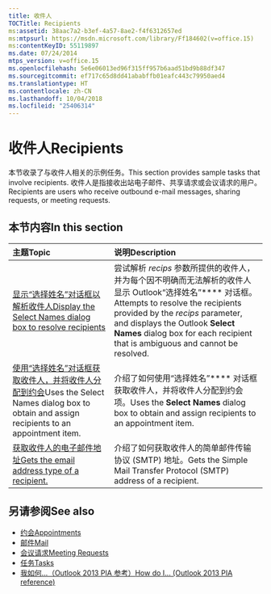 ```yaml
---
title: 收件人
TOCTitle: Recipients
ms:assetid: 38aac7a2-b3ef-4a57-8ae2-f4f6312657ed
ms:mtpsurl: https://msdn.microsoft.com/library/Ff184602(v=office.15)
ms:contentKeyID: 55119897
ms.date: 07/24/2014
mtps_version: v=office.15
ms.openlocfilehash: 5e6e06013ed96f315ff957b6aad51bd9b88df347
ms.sourcegitcommit: ef717c65d8dd41ababffb01eafc443c79950aed4
ms.translationtype: HT
ms.contentlocale: zh-CN
ms.lasthandoff: 10/04/2018
ms.locfileid: "25406314"
---
```

# <a name="recipients"></a><span data-ttu-id="9c130-102">收件人</span><span class="sxs-lookup"><span data-stu-id="9c130-102">Recipients</span></span>

<span data-ttu-id="9c130-103">本节收录了与收件人相关的示例任务。</span><span class="sxs-lookup"><span data-stu-id="9c130-103">This section provides sample tasks that involve recipients.</span></span> <span data-ttu-id="9c130-104">收件人是指接收出站电子邮件、共享请求或会议请求的用户。</span><span class="sxs-lookup"><span data-stu-id="9c130-104">Recipients are users who receive outbound e-mail messages, sharing requests, or meeting requests.</span></span>

## <a name="in-this-section"></a><span data-ttu-id="9c130-105">本节内容</span><span class="sxs-lookup"><span data-stu-id="9c130-105">In this section</span></span>

|<span data-ttu-id="9c130-106">主题</span><span class="sxs-lookup"><span data-stu-id="9c130-106">Topic</span></span>|<span data-ttu-id="9c130-107">说明</span><span class="sxs-lookup"><span data-stu-id="9c130-107">Description</span></span>|
|:----|:----------|
|[<span data-ttu-id="9c130-108">显示“选择姓名”对话框以解析收件人</span><span class="sxs-lookup"><span data-stu-id="9c130-108">Display the Select Names dialog box to resolve recipients</span></span>](how-to-display-the-select-names-dialog-box-to-resolve-recipients.md)  |<span data-ttu-id="9c130-109">尝试解析 *recips* 参数所提供的收件人，并为每个因不明确而无法解析的收件人显示 Outlook“选择姓名”\*\*\*\* 对话框。</span><span class="sxs-lookup"><span data-stu-id="9c130-109">Attempts to resolve the recipients provided by the *recips* parameter, and displays the Outlook **Select Names** dialog box for each recipient that is ambiguous and cannot be resolved.</span></span>|
|<span data-ttu-id="9c130-110">[使用“选择姓名”对话框获取收件人，并将收件人分配到约会](how-to-use-the-select-names-dialog-box-to-obtain-and-assign-recipients-to-an-appointment.md)</span><span class="sxs-lookup"><span data-stu-id="9c130-110">Uses the Select Names dialog box to obtain and assign recipients to an appointment item.</span></span>  |<span data-ttu-id="9c130-111">介绍了如何使用“选择姓名”\*\*\*\* 对话框获取收件人，并将收件人分配到约会项。</span><span class="sxs-lookup"><span data-stu-id="9c130-111">Uses the **Select Names** dialog box to obtain and assign recipients to an appointment item.</span></span>|
|[<span data-ttu-id="9c130-112">获取收件人的电子邮件地址</span><span class="sxs-lookup"><span data-stu-id="9c130-112">Gets the email address type of a recipient.</span></span>](how-to-get-the-e-mail-address-of-a-recipient.md)  |<span data-ttu-id="9c130-113">介绍了如何获取收件人的简单邮件传输协议 (SMTP) 地址。</span><span class="sxs-lookup"><span data-stu-id="9c130-113">Gets the Simple Mail Transfer Protocol (SMTP) address of a recipient.</span></span>|

## <a name="see-also"></a><span data-ttu-id="9c130-114">另请参阅</span><span class="sxs-lookup"><span data-stu-id="9c130-114">See also</span></span>

- [<span data-ttu-id="9c130-115">约会</span><span class="sxs-lookup"><span data-stu-id="9c130-115">Appointments</span></span>](appointments.md)
- [<span data-ttu-id="9c130-116">邮件</span><span class="sxs-lookup"><span data-stu-id="9c130-116">Mail</span></span>](mail.md)
- [<span data-ttu-id="9c130-117">会议请求</span><span class="sxs-lookup"><span data-stu-id="9c130-117">Meeting Requests</span></span>](meeting-requests.md)
- [<span data-ttu-id="9c130-118">任务</span><span class="sxs-lookup"><span data-stu-id="9c130-118">Tasks</span></span>](tasks.md)
- [<span data-ttu-id="9c130-119">我如何...（Outlook 2013 PIA 参考）</span><span class="sxs-lookup"><span data-stu-id="9c130-119">How do I... (Outlook 2013 PIA reference)</span></span>](how-do-i-outlook-2013-pia-reference.md)

